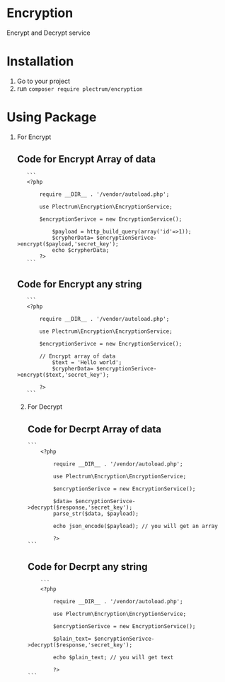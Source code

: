 # Encryption
  Encrypt and Decrypt service
# Installation
  1. Go to your project
  2. run ``composer require plectrum/encryption``

# Using Package

  1. For Encrypt
  
       ## Code for Encrypt Array of data

            ```
            <?php

                require __DIR__ . '/vendor/autoload.php';

                use Plectrum\Encryption\EncryptionService;

                $encryptionSerivce = new EncryptionService();

                    $payload = http_build_query(array('id'=>1));
                    $crypherData= $encryptionSerivce->encrypt($payload,'secret_key');
                    echo $crypherData;
                ?>
            ```

       ## Code for Encrypt any string

            ``` 
            <?php

                require __DIR__ . '/vendor/autoload.php';

                use Plectrum\Encryption\EncryptionService;

                $encryptionSerivce = new EncryptionService();
            
                // Encrypt array of data
                    $text = 'Hello world';
                    $crypherData= $encryptionSerivce->encrypt($text,'secret_key');

                ?>
            ```

     2. For Decrypt

        ## Code for Decrpt Array of data

            ```
                <?php

                    require __DIR__ . '/vendor/autoload.php';

                    use Plectrum\Encryption\EncryptionService;

                    $encryptionSerivce = new EncryptionService();

                    $data= $encryptionSerivce->decrypt($response,'secret_key');
                    parse_str($data, $payload);

                    echo json_encode($payload); // you will get an array

                    ?>
            ```

        ## Code for Decrpt any string

                ```
                <?php

                    require __DIR__ . '/vendor/autoload.php';

                    use Plectrum\Encryption\EncryptionService;

                    $encryptionSerivce = new EncryptionService();

                    $plain_text= $encryptionSerivce->decrypt($response,'secret_key');
                
                    echo $plain_text; // you will get text

                    ?>
            ```
